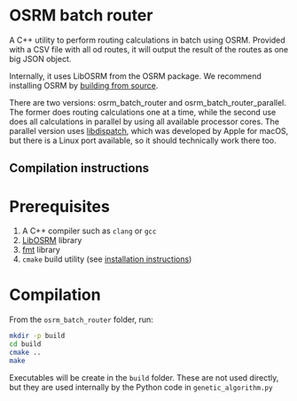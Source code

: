 # OSRM batch router
A C++ utility to perform routing calculations in batch using OSRM.
Provided with a CSV file with all od routes, it will output the result of the routes as one big JSON object.

Internally, it uses LibOSRM from the OSRM package. We recommend installing OSRM by [building from source](https://github.com/Project-OSRM/osrm-backend#building-from-source).

There are two versions: osrm_batch_router and osrm_batch_router_parallel. The former does routing calculations one at a time, while the second use does all calculations in parallel by using all available processor cores. The parallel version uses [libdispatch](https://github.com/apple/swift-corelibs-libdispatch), which was developed by Apple for macOS, but there is a Linux port available, so it should technically work there too.

## Compilation instructions

# Prerequisites
1. A C++ compiler such as `clang` or `gcc`
2. [LibOSRM](https://github.com/Project-OSRM/osrm-backend#building-from-source) library
3. [fmt](https://github.com/fmtlib/fmt) library
4. `cmake` build utility (see [installation instructions](https://cgold.readthedocs.io/en/latest/first-step/installation.html))

# Compilation

From the `osrm_batch_router` folder, run:
```bash
mkdir -p build
cd build
cmake ..
make
```

Executables will be create in the `build` folder. These are not used directly, but they are used internally by the Python code in `genetic_algorithm.py`